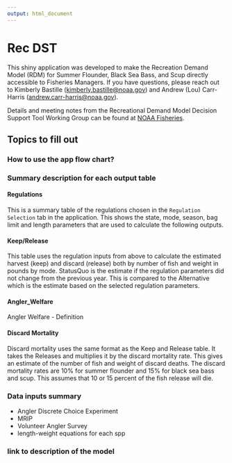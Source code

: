 ```yaml
---
output: html_document
---
```


# Rec DST



This shiny application was developed to make the Recreation Demand Model (RDM) for Summer Flounder, Black Sea Bass, and Scup directly accessible to Fisheries Managers. If you have questions, please reach out to Kimberly Bastille (kimberly.bastille@noaa.gov) and Andrew (Lou) Carr-Harris (andrew.carr-harris@noaa.gov).

Details and meeting notes from the Recreational Demand Model Decision Support Tool Working Group can be found at [NOAA Fisheries](https://www.fisheries.noaa.gov/event/recreational-demand-model-decision-support-tool-working-group-summer-flounder-black-sea-bass). 


## Topics to fill out 

### How to use the app flow chart?

### Summary description for each output table

#### Regulations

This is a summary table of the regulations chosen in the `Regulation Selection` tab in the application. This shows the state, mode, season, bag limit and length parameters that are used to calculate the following outputs. 

#### Keep/Release

This table uses the regulation inputs from above to calculate the estimated harvest (keep) and discard (release) both by number of fish and weight in pounds by mode. StatusQuo is the estimate if the regulation parameters did not change from the previous year. This is compared to the Alternative which is the estimate based on the selected regulation parameters.   

#### Angler_Welfare

Angler Welfare - Definition

#### Discard Mortality

Discard mortality uses the same format as the Keep and Release table. It takes the Releases and multiplies it by the discard mortality rate. This gives an estimate of the number of fish and weight of discard deaths. The discard mortality rates are 10% for summer flounder and 15% for black sea bass and scup. This assumes that 10 or 15 percent of the fish release will die. 

### Data inputs summary

- Angler Discrete Choice Experiment
- MRIP
- Volunteer Angler Survey
- length-weight equations for each spp

### link to description of the model
